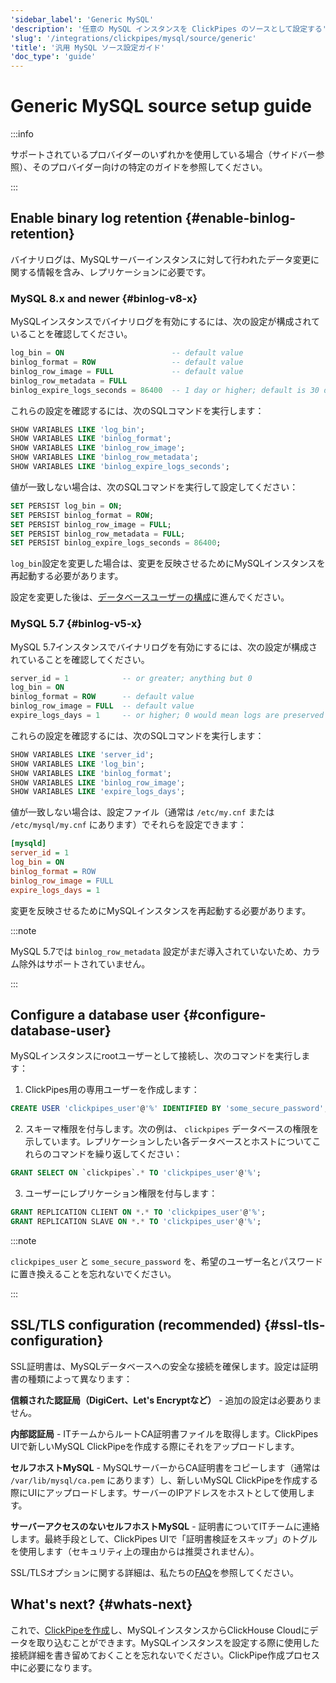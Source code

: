 ```yaml
---
'sidebar_label': 'Generic MySQL'
'description': '任意の MySQL インスタンスを ClickPipes のソースとして設定する'
'slug': '/integrations/clickpipes/mysql/source/generic'
'title': '汎用 MySQL ソース設定ガイド'
'doc_type': 'guide'
---
```



# Generic MySQL source setup guide

:::info

サポートされているプロバイダーのいずれかを使用している場合（サイドバー参照）、そのプロバイダー向けの特定のガイドを参照してください。

:::

## Enable binary log retention {#enable-binlog-retention}

バイナリログは、MySQLサーバーインスタンスに対して行われたデータ変更に関する情報を含み、レプリケーションに必要です。

### MySQL 8.x and newer {#binlog-v8-x}

MySQLインスタンスでバイナリログを有効にするには、次の設定が構成されていることを確認してください。

```sql
log_bin = ON                        -- default value
binlog_format = ROW                 -- default value
binlog_row_image = FULL             -- default value
binlog_row_metadata = FULL
binlog_expire_logs_seconds = 86400  -- 1 day or higher; default is 30 days
```

これらの設定を確認するには、次のSQLコマンドを実行します：
```sql
SHOW VARIABLES LIKE 'log_bin';
SHOW VARIABLES LIKE 'binlog_format';
SHOW VARIABLES LIKE 'binlog_row_image';
SHOW VARIABLES LIKE 'binlog_row_metadata';
SHOW VARIABLES LIKE 'binlog_expire_logs_seconds';
```

値が一致しない場合は、次のSQLコマンドを実行して設定してください：
```sql
SET PERSIST log_bin = ON;
SET PERSIST binlog_format = ROW;
SET PERSIST binlog_row_image = FULL;
SET PERSIST binlog_row_metadata = FULL;
SET PERSIST binlog_expire_logs_seconds = 86400;
```

`log_bin`設定を変更した場合は、変更を反映させるためにMySQLインスタンスを再起動する必要があります。

設定を変更した後は、[データベースユーザーの構成](#configure-database-user)に進んでください。

### MySQL 5.7 {#binlog-v5-x}

MySQL 5.7インスタンスでバイナリログを有効にするには、次の設定が構成されていることを確認してください。

```sql
server_id = 1            -- or greater; anything but 0
log_bin = ON
binlog_format = ROW      -- default value
binlog_row_image = FULL  -- default value
expire_logs_days = 1     -- or higher; 0 would mean logs are preserved forever
```

これらの設定を確認するには、次のSQLコマンドを実行します：
```sql
SHOW VARIABLES LIKE 'server_id';
SHOW VARIABLES LIKE 'log_bin';
SHOW VARIABLES LIKE 'binlog_format';
SHOW VARIABLES LIKE 'binlog_row_image';
SHOW VARIABLES LIKE 'expire_logs_days';
```

値が一致しない場合は、設定ファイル（通常は `/etc/my.cnf` または `/etc/mysql/my.cnf` にあります）でそれらを設定できます：
```ini
[mysqld]
server_id = 1
log_bin = ON
binlog_format = ROW
binlog_row_image = FULL
expire_logs_days = 1
```

変更を反映させるためにMySQLインスタンスを再起動する必要があります。

:::note

MySQL 5.7では `binlog_row_metadata` 設定がまだ導入されていないため、カラム除外はサポートされていません。

:::

## Configure a database user {#configure-database-user}

MySQLインスタンスにrootユーザーとして接続し、次のコマンドを実行します：

1. ClickPipes用の専用ユーザーを作成します：

```sql
CREATE USER 'clickpipes_user'@'%' IDENTIFIED BY 'some_secure_password';
```

2. スキーマ権限を付与します。次の例は、 `clickpipes` データベースの権限を示しています。レプリケーションしたい各データベースとホストについてこれらのコマンドを繰り返してください：

```sql
GRANT SELECT ON `clickpipes`.* TO 'clickpipes_user'@'%';
```

3. ユーザーにレプリケーション権限を付与します：

```sql
GRANT REPLICATION CLIENT ON *.* TO 'clickpipes_user'@'%';
GRANT REPLICATION SLAVE ON *.* TO 'clickpipes_user'@'%';
```

:::note

`clickpipes_user` と `some_secure_password` を、希望のユーザー名とパスワードに置き換えることを忘れないでください。

:::

## SSL/TLS configuration (recommended) {#ssl-tls-configuration}

SSL証明書は、MySQLデータベースへの安全な接続を確保します。設定は証明書の種類によって異なります：

**信頼された認証局（DigiCert、Let's Encryptなど）** - 追加の設定は必要ありません。

**内部認証局** - ITチームからルートCA証明書ファイルを取得します。ClickPipes UIで新しいMySQL ClickPipeを作成する際にそれをアップロードします。

**セルフホストMySQL** - MySQLサーバーからCA証明書をコピーします（通常は `/var/lib/mysql/ca.pem` にあります）し、新しいMySQL ClickPipeを作成する際にUIにアップロードします。サーバーのIPアドレスをホストとして使用します。

**サーバーアクセスのないセルフホストMySQL** - 証明書についてITチームに連絡します。最終手段として、ClickPipes UIで「証明書検証をスキップ」のトグルを使用します（セキュリティ上の理由からは推奨されません）。

SSL/TLSオプションに関する詳細は、私たちの[FAQ](https://clickhouse.com/docs/integrations/clickpipes/mysql/faq#tls-certificate-validation-error)を参照してください。

## What's next? {#whats-next}

これで、[ClickPipeを作成](../index.md)し、MySQLインスタンスからClickHouse Cloudにデータを取り込むことができます。MySQLインスタンスを設定する際に使用した接続詳細を書き留めておくことを忘れないでください。ClickPipe作成プロセス中に必要になります。
